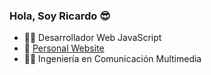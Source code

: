 ### Hola, Soy Ricardo 😎

- 🧑‍💻 Desarrollador Web JavaScript
- 🔗 [Personal Website](https://ricardo-dev-portfolio.netlify.app/)
- 🧑‍🎓 Ingeniería en Comunicación Multimedia


